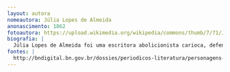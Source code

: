 ```yaml
---
layout: autora
nomeautora: Júlia Lopes de Almeida
anonascimento: 1862
fotoautora: https://upload.wikimedia.org/wikipedia/commons/thumb/7/71/J%C3%BAlia_Lopes_de_Almeida%2C_sem_data.tif/lossy-page1-1200px-J%C3%BAlia_Lopes_de_Almeida%2C_sem_data.tif.jpg
biografia: |
  Júlia Lopes de Almeida foi uma escritora abolicionista carioca, defensora da educação feminina, que nasceu em 24 de Setembro de 1862 e morreu em 30 de Maio de 1934. Foi autora de diversas obras, e uma das primeiras mulheres brasileiras a receber aclamação por suas obras, e foi uma das idealizadoras da Academia Brasileira de Letras. Foi mãe fundadora da nova escola brasileira de declamação, Margarida Lopes de Almeida.
fontes: |
  http://bndigital.bn.gov.br/dossies/periodicos-literatura/personagens-periodicos-literatura/julia-lopes-de-almeida/, https://pt.wikipedia.org/wiki/Júlia_Lopes_de_Almeida
---
```

